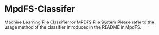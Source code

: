 # MpdFS-Classifer
Machine Learning File Classifier for MPDFS File System
Please refer to the usage method of the classifier introduced in the README in MpdFS.
